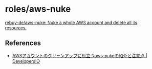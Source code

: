 # roles/aws-nuke
[rebuy-de/aws-nuke: Nuke a whole AWS account and delete all its resources.](https://github.com/rebuy-de/aws-nuke)



## References
- [AWSアカウントのクリーンアップに役立つaws-nukeの紹介と注意点 | DevelopersIO](https://dev.classmethod.jp/articles/aws_nuke_intro/)

